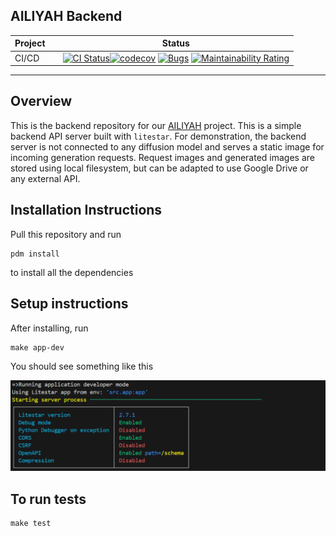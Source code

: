 ## AILIYAH Backend


<!-- markdownlint-disable -->
<p align="center">
  <!-- github-banner-start -->
  <!-- github-banner-end -->
</p>
<!-- markdownlint-restore -->

<div align="center">

<!-- prettier-ignore-start -->

| Project |     | Status                                                                                                                                                                                                                                                                                                                                                                                                                                                                     |
|---------|:----|----------------------------------------------------------------------------------------------------------------------------------------------------------------------------------------------------------------------------------------------------------------------------------------------------------------------------------------------------------------------------------------------------------------------------------------------------------------------------|
| CI/CD   |     | [![CI Status](https://github.com/haryle/diffusion-image-gen-platform/actions/workflows/ci.yaml/badge.svg)](https://github.com/haryle/diffusion-image-gen-platform/actions/workflows/ci.yaml)[![codecov](https://codecov.io/gh/haryle/diffusion-image-gen-platform/graph/badge.svg?token=2dAfSisKOd)](https://codecov.io/gh/haryle/diffusion-image-gen-platform) [![Bugs](https://sonarcloud.io/api/project_badges/measure?project=haryle_diffusion-image-gen-platform&metric=bugs)](https://sonarcloud.io/summary/new_code?id=haryle_diffusion-image-gen-platform) [![Maintainability Rating](https://sonarcloud.io/api/project_badges/measure?project=haryle_diffusion-image-gen-platform&metric=sqale_rating)](https://sonarcloud.io/summary/new_code?id=haryle_diffusion-image-gen-platform) |

<!-- prettier-ignore-end -->
</div>

<hr>

## Overview

This is the backend repository for our [AILIYAH](https://github.com/haryle/ailiyah-frontend) project. This is a simple backend API server built with `litestar`. For demonstration, the backend server is not connected to any diffusion model and serves a static image for incoming generation requests. Request images and generated images are stored using local filesystem, but can be adapted to use Google Drive or any external API.

## Installation Instructions

Pull this repository and run

```
pdm install
```

to install all the dependencies

## Setup instructions

After installing, run

```
make app-dev
```

You should see something like this

![](resources/image.png)

## To run tests

```
make test
```
